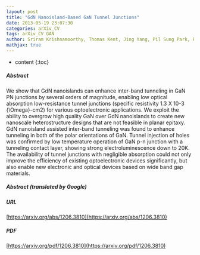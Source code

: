 ```yaml
---
layout: post
title: "GdN Nanoisland-Based GaN Tunnel Junctions"
date: 2013-05-19 23:07:30
categories: arXiv_CV
tags: arXiv_CV GAN
author: Sriram Krishnamoorthy, Thomas Kent, Jing Yang, Pil Sung Park, Roberto Myers, Siddharth Rajan
mathjax: true
---
```


* content
{:toc}

##### Abstract
We show that GdN nanoislands can enhance inter-band tunneling in GaN PN junctions by several orders of magnitude, enabling low optical absorption low-resistance tunnel junctions (specific resistivity 1.3 X 10-3 {\Omega}-cm2) for various optoelectronic applications. We exploit the ability to overgrow high quality GaN over GdN nanoislands to create new nanoscale heterostructure designs that are not feasible in planar epitaxy. GdN nanoisland assisted inter-band tunneling was found to enhance tunneling in both of the polar orientations of GaN. Tunnel injection of holes was confirmed by low temperature operation of GaN p-n junction with a tunneling contact layer, showing strong electroluminescence down to 20K. The availability of tunnel junctions with negligible absorption could not only improve the efficiency of existing optoelectronic devices significantly, but also enable new electronic and optical devices based on wide band gap materials.

##### Abstract (translated by Google)


##### URL
[https://arxiv.org/abs/1206.3810](https://arxiv.org/abs/1206.3810)

##### PDF
[https://arxiv.org/pdf/1206.3810](https://arxiv.org/pdf/1206.3810)

